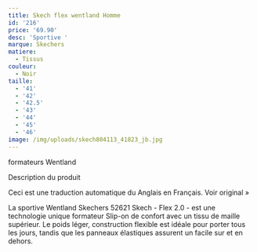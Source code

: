 ```yaml
---
title: Skech flex wentland Homme
id: '216'
price: '69.90'
desc: 'Sportive '
marque: Skechers
matiere:
  - Tissus
couleur:
  - Noir
taille:
  - '41'
  - '42'
  - '42.5'
  - '43'
  - '44'
  - '45'
  - '46'
image: /img/uploads/skech804113_41823_jb.jpg
---
```

formateurs Wentland

Description du produit

Ceci est une traduction automatique du Anglais en Français. Voir original »



La sportive Wentland Skechers 52621 Skech - Flex 2.0 - est une technologie unique formateur Slip-on de confort avec un tissu de maille supérieur. Le poids léger, construction flexible est idéale pour porter tous les jours, tandis que les panneaux élastiques assurent un facile sur et en dehors.
